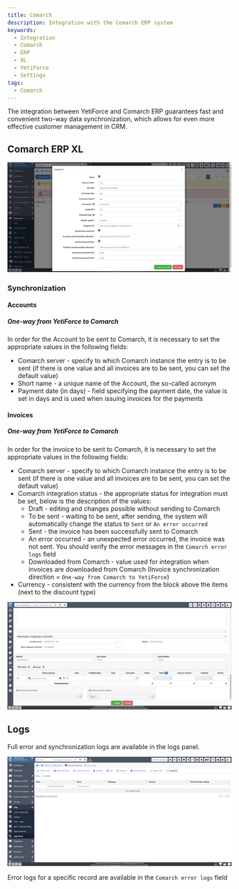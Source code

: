 ```yaml
---
title: Comarch
description: Integration with the Comarch ERP system
keywords:
  - Integration
  - Comarch
  - ERP
  - XL
  - YetiForce
  - Settings
tags:
  - Comarch
---
```


The integration between YetiForce and Comarch ERP guarantees fast and convenient two-way data synchronization, which allows for even more effective customer management in CRM.

## Comarch ERP XL

![comarch-xl-1](comarch-xl-1.jpg)

### Synchronization

#### Accounts

##### One-way from YetiForce to Comarch

In order for the Account to be sent to Comarch, it is necessary to set the appropriate values ​​in the following fields:

- Comarch server - specify to which Comarch instance the entry is to be sent (if there is one value and all invoices are to be sent, you can set the default value)
- Short name - a unique name of the Account, the so-called acronym
- Payment date (in days) - field specifying the payment date, the value is set in days and is used when issuing invoices for the payments

#### Invoices

##### One-way from YetiForce to Comarch

In order for the invoice to be sent to Comarch, it is necessary to set the appropriate values ​​in the following fields:

- Comarch server - specify to which Comarch instance the entry is to be sent (if there is one value and all invoices are to be sent, you can set the default value)
- Comarch integration status - the appropriate status for integration must be set, below is the description of the values:
  - Draft - editing and changes possible without sending to Comarch
  - To be sent - waiting to be sent, after sending, the system will automatically change the status to `Sent` or `An error occurred`
  - Sent - the invoice has been successfully sent to Comarch
  - An error occurred - an unexpected error occurred, the invoice was not sent. You should verify the error messages in the `Comarch error logs` field
  - Downloaded from Comarch - value used for integration when invoices are downloaded from Comarch (Invoice synchronization direction = `One-way from Comarch to YetiForce`)
- Currency - consistent with the currency from the block above the items (next to the discount type)

![crm-xl-fv-1.jpg](crm-xl-fv-1.jpg)

## Logs

Full error and synchronization logs are available in the logs panel.

![comarch-logs](comarch-logs.jpg)

Error logs for a specific record are available in the `Comarch error logs` field
